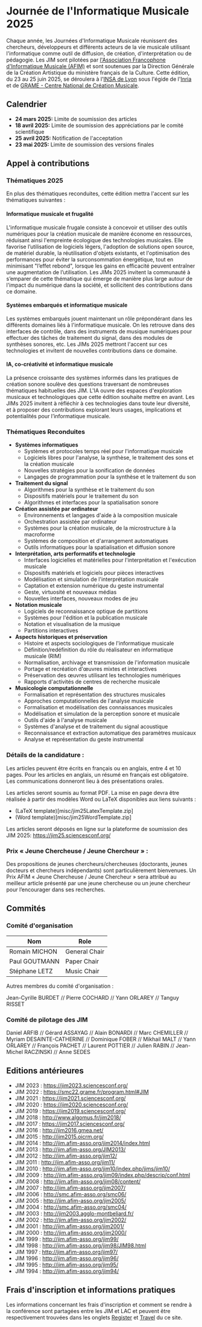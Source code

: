 # Journée de l'Informatique Musicale 2025

Chaque année, les Journées d'Informatique Musicale réunissent des chercheurs, développeurs et différents acteurs de la vie musicale utilisant l'informatique comme outil de diffusion, de création, d'interprétation ou de pédagogie. Les JIM sont pilotées par [l'Association Francophone d'Informatique Musicale (AFIM)](http://www.afim-asso.org/) et sont soutenues par la Direction Générale de la Création Artistique du ministère français de la Culture. Cette édition, du 23 au 25 juin 2025, se déroulera à l'[INSA de Lyon](https://www.insa-lyon.fr/) sous l'égide de l'[Inria](https://inria.fr/) et de [GRAME - Centre National de Création Musicale](https://grame.fr/).

## Calendrier

* **24 mars 2025:** Limite de soumission des articles
* **18 avril 2025:** Limite de soumission des appréciations par le comité scientifique
* **25 avril 2025:** Notification de l'acceptation
* **23 mai 2025:** Limite de soumission des versions finales

## Appel à contributions

### Thématiques 2025

En plus des thématiques reconduites, cette édition mettra l'accent sur les thématiques suivantes :

#### Informatique musicale et frugalité

L'informatique musicale frugale consiste à concevoir et utiliser des outils numériques pour la création musicale de manière économe en ressources, réduisant ainsi l'empreinte écologique des technologies musicales. Elle favorise l’utilisation de logiciels légers, l'adoption de solutions open source, de matériel durable, la réutilisation d'objets existants, et l'optimisation des performances pour éviter la surconsommation énergétique, tout en minimisant "l’effet rebond", lorsque les gains en efficacité peuvent entraîner une augmentation de l’utilisation. Les JIMs 2025 invitent la communauté à s’emparer de cette thématique qui émerge de manière plus large autour de l'impact du numérique dans la société, et sollicitent des contributions dans ce domaine.

#### Systèmes embarqués et informatique musicale

Les systèmes embarqués jouent maintenant un rôle prépondérant dans les différents domaines liés à l'informatique musicale. On les retrouve dans des interfaces de contrôle, dans des instruments de musique numériques pour effectuer des tâches de traitement du signal, dans des modules de synthèses sonores, etc. Les JIMs 2025 mettront l'accent sur ces technologies et invitent de nouvelles contributions dans ce domaine.

#### IA, co-créativité et informatique musicale

La présence croissante des systèmes informés dans les pratiques de création sonore soulève des questions traversant de nombreuses thématiques habituelles des JIM. L'IA ouvre des espaces d'exploration musicaux et technologiques que cette édition souhaite mettre en avant. Les JIMs 2025 invitent à réfléchir à ces technologies dans toute leur diversité, et à proposer des contributions explorant leurs usages, implications et potentialités pour l’informatique musicale.

### Thématiques Reconduites

* **Systèmes informatiques**
    * Systèmes et protocoles temps réel pour l'informatique musicale
    * Logiciels libres pour l'analyse, la synthèse, le traitement des sons et la création musicale
    * Nouvelles stratégies pour la sonification de données
    * Langages de programmation pour la synthèse et le traitement du son
* **Traitement du signal**
    * Algorithmes pour la synthèse et le traitement du son
    * Dispositifs matériels pour le traitement du son
    * Algorithmes et interfaces pour la spatialisation sonore
* **Création assistée par ordinateur**
    * Environnements et langages d'aide à la composition musicale
    * Orchestration assistée par ordinateur
    * Systèmes pour la création musicale, de la microstructure à la macroforme
    * Systèmes de composition et d'arrangement automatiques
    * Outils informatiques pour la spatialisation et diffusion sonore
* **Interprétation, arts performatifs et technologie**
    * Interfaces logicielles et matérielles pour l'interprétation et l'exécution musicale
    * Dispositifs matériels et logiciels pour pièces interactives
    * Modélisation et simulation de l'interprétation musicale
    * Captation et extension numérique du geste instrumental
    * Geste, virtuosité et nouveaux médias
    * Nouvelles interfaces, nouveaux modes de jeu
* **Notation musicale**
    * Logiciels de reconnaissance optique de partitions
    * Systèmes pour l'édition et la publication musicale
    * Notation et visualisation de la musique
    * Partitions interactives
* **Aspects historiques et préservation**
    * Histoire et aspects sociologiques de l'informatique musicale
    * Définition/redéfinition du rôle du réalisateur en informatique musicale (RIM)
    * Normalisation, archivage et transmission de l'information musicale
    * Portage et recréation d'œuvres mixtes et interactives
    * Préservation des œuvres utilisant les technologies numériques
    * Rapports d'activités de centres de recherche musicale
* **Musicologie computationnelle**
    * Formalisation et représentation des structures musicales
    * Approches computationnelles de l'analyse musicale
    * Formalisation et modélisation des connaissances musicales
    * Modélisation et simulation de la perception sonore et musicale
    * Outils d'aide à l'analyse musicale
    * Systèmes d'analyse et de traitement du signal acoustique
    * Reconnaissance et extraction automatique des paramètres musicaux
    * Analyse et représentation du geste instrumental

### Détails de la candidature :

Les articles peuvent être écrits en français ou en anglais, entre 4 et 10 pages. Pour les articles en anglais, un résumé en français est obligatoire. Les communications donneront lieu à des présentations orales.

Les articles seront soumis au format PDF. La mise en page devra être réalisée à partir des modèles Word ou LaTeX disponibles aux liens suivants :

* (LaTeX template)[misc/jim25LatexTemplate.zip]
* (Word template)[misc/jim25WordTemplate.zip]

Les articles seront déposés en ligne sur la plateforme de soumission des JIM 2025: <https://jim25.sciencesconf.org/>

### Prix « Jeune Chercheuse / Jeune Chercheur » :

Des propositions de jeunes chercheurs/chercheuses (doctorants, jeunes docteurs et chercheurs indépendants) sont particulièrement bienvenues. Un Prix AFIM « Jeune Chercheuse / Jeune Chercheur » sera attribué au meilleur article présenté par une jeune chercheuse ou un jeune chercheur pour l’encourager dans ses recherches.

## Commités

### Comité d'organisation

| Nom           | Role          |
| --------      | -------       |
| Romain MICHON | General Chair |
| Paul GOUTMANN | Paper Chair   |
| Stéphane LETZ | Music Chair   |

Autres membres du comité d'organisation :

Jean-Cyrille BURDET // Pierre COCHARD // Yann ORLAREY // Tanguy RISSET

### Comité de pilotage des JIM

Daniel ARFIB // Gérard ASSAYAG // Alain BONARDI // Marc CHEMILLER // Myriam DESAINTE-CATHERINE // Dominique FOBER // Mikhail MALT // Yann ORLAREY // François PACHET // Laurent POTTIER // Julien RABIN // Jean-Michel RACZINSKI // Anne SEDES

<!--
### Comité scientifique

TODO
-->

## Editions antérieures

* JIM 2023 : <https://jim2023.sciencesconf.org/>
* JIM 2022 : <https://smc22.grame.fr/program.html#JIM>
* JIM 2021 : <https://jim2021.sciencesconf.org/>
* JIM 2020 : <https://jim2020.sciencesconf.org/>
* JIM 2019 : <https://jim2019.sciencesconf.org/>
* JIM 2018 : <http://www.algomus.fr/jim2018/>
* JIM 2017 : <https://jim2017.sciencesconf.org/>
* JIM 2016 : <http://jim2016.gmea.net/>
* JIM 2015 : <http://jim2015.oicrm.org/>
* JIM 2014 : <http://jim.afim-asso.org/jim2014/index.html>
* JIM 2013 : <http://jim.afim-asso.org/JIM2013/>
* JIM 2012 : <http://jim.afim-asso.org/jim12/>
* JIM 2011 : <http://jim.afim-asso.org/jim11/>
* JIM 2010 : <http://jim.afim-asso.org/jim10/index.php/jims/jim10/>
* JIM 2009 : <http://jim.afim-asso.org/jim09/index.php/descrip/conf.html>
* JIM 2008 : <http://jim.afim-asso.org/jim08/content/>
* JIM 2007 : <http://jim.afim-asso.org/jim2007/>
* JIM 2006 : <http://smc.afim-asso.org/smc06/>
* JIM 2005 : <http://jim.afim-asso.org/jim2005/>
* JIM 2004 : <http://smc.afim-asso.org/smc04/>
* JIM 2003 : <http://jim2003.agglo-montbeliard.fr/>
* JIM 2002 : <http://jim.afim-asso.org/jim2002/>
* JIM 2001 : <http://jim.afim-asso.org/jim2001/>
* JIM 2000 : <http://jim.afim-asso.org/jim2000/>
* JIM 1999 : <http://jim.afim-asso.org/jim99/>
* JIM 1998 : <http://jim.afim-asso.org/jim98/JIM98.html>
* JIM 1997 : <http://jim.afim-asso.org/jim97/>
* JIM 1996 : <http://jim.afim-asso.org/jim96/>
* JIM 1995 : <http://jim.afim-asso.org/jim95/>
* JIM 1994 : <http://jim.afim-asso.org/jim94/>

## Frais d'inscription et informations pratiques

Les informations concernant les frais d'inscription et comment se rendre à la conférence sont partagées entre les JIM et LAC et peuvent être respectivement trouvées dans les onglets [Register](register.md) et [Travel](travel.md) du ce site.
